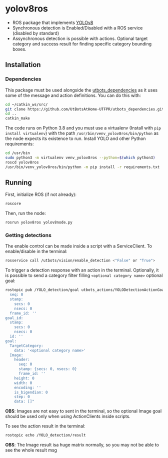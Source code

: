 # yolov8ros
- ROS package that implements [YOLOv8](https://github.com/ultralytics/ultralytics) 
- Synchronous detection is Enabled/Disabled with a ROS service (disabled by standard)
- Assynchronous detection is possible with actions. Optional target category and success result for finding specific category bounding boxes.

## Installation

### Dependencies

This package must be used alongside the [utbots_dependencies](https://github.com/UtBotsAtHome-UTFPR/utbots_dependencies) as it uses some of the message and action definitions. You can do this with:

```bash
cd ~/catkin_ws/src/
git clone https://github.com/UtBotsAtHome-UTFPR/utbots_dependencies.git
cd ..
catkin_make
```

The code runs on Python 3.8 and you must use a virtualenv (Install with `pip install virtualenv`) with the path `/usr/bin/venv_yolov8ros/bin/python` as the node expects its existence to run. Install YOLO and other Python requirements:

```bash
cd /usr/bin
sudo python3 -m virtualenv venv_yolov8ros --python=$(which python3)
roscd yolov8ros
/usr/bin/venv_yolov8ros/bin/python -m pip install -r requirements.txt
```

## Running

First, initialize ROS (if not already):
```bash
roscore
```
Then, run the node:
```bash
rosrun yolov8ros yolov8node.py
```
### Getting detections
The enable control can be made inside a script with a ServiceClient. To enable/disable in the terminal:
```bash
rosservice call /utbots/vision/enable_detection <"False" or "True">                          
```
To trigger a detection response with an action in the terminal. Optionally, it is possible to send a category filter filling `<optional category name>` optional goal:
```bash
rostopic pub /YOLO_detection/goal utbots_actions/YOLODetectionActionGoal "header:
  seq: 0
  stamp:
    secs: 0
    nsecs: 0
  frame_id: ''
goal_id:
  stamp:
    secs: 0
    nsecs: 0
  id: ''
goal:
  TargetCategory:
    data: '<optional category name>'
  Image:
    header:
      seq: 0
      stamp: {secs: 0, nsecs: 0}
      frame_id: ''
    height: 0
    width: 0
    encoding: ''
    is_bigendian: 0
    step: 0
    data: []"
```
**OBS**: Images are not easy to sent in the terminal, so the optional Image goal should be used only when using ActionClients inside scripts.

To see the action result in the terminal:
```bash
rostopic echo /YOLO_detection/result
```
**OBS**: The Image result isa huge matrix normally, so you may not be able to see the whole result msg
